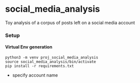 # social_media_analysis
Toy analysis of a corpus of posts left on a social media account


### Setup

#### Virtual Env generation
```
python3 -m venv proj_social_media_analysis
source social_media_analysis/bin/activate
pip install -r requirements.txt
```


- specify account name
